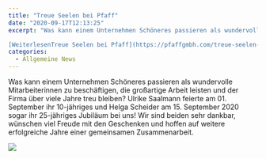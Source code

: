 ```yaml
---
title: "Treue Seelen bei Pfaff"
date: "2020-09-17T12:13:25"
excerpt: "Was kann einem Unternehmen Schöneres passieren als wundervolle Mitarbeiterinnen zu beschäftigen, die großartige Arbeit leisten und der Firma über viele Jahre treu bleiben? Ulrike Saalmann … 

[WeiterlesenTreue Seelen bei Pfaff](https://pfaffgmbh.com/treue-seelen-bei-pfaff/#more-981 "Treue Seelen bei Pfaff")"
categories:
  - Allgemeine News
---
```

Was kann einem Unternehmen Schöneres passieren als wundervolle Mitarbeiterinnen zu beschäftigen, die großartige Arbeit leisten und der Firma über viele Jahre treu bleiben? Ulrike Saalmann feierte am 01\. September ihr 10-jähriges und Helga Scheider am 15\. September 2020 sogar ihr 25-jähriges Jubiläum bei uns! Wir sind beiden sehr dankbar, wünschen viel Freude mit den Geschenken und hoffen auf weitere erfolgreiche Jahre einer gemeinsamen Zusammenarbeit.

  
![](https://pfaffgmbh.com/wp-content/uploads/IMG_4032.jpg-scaled.jpg)